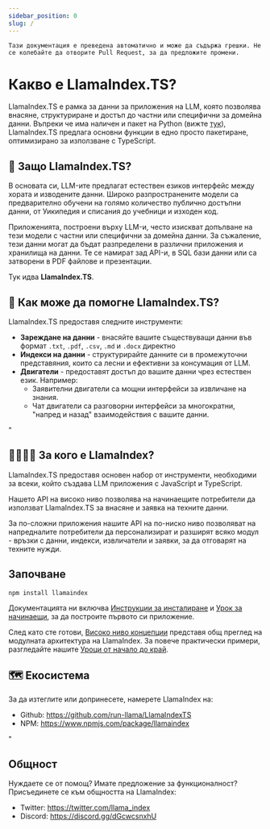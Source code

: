 ```yaml
---
sidebar_position: 0
slug: /
---
```


`Тази документация е преведена автоматично и може да съдържа грешки. Не се колебайте да отворите Pull Request, за да предложите промени.`

# Какво е LlamaIndex.TS?

LlamaIndex.TS е рамка за данни за приложения на LLM, която позволява внасяне, структуриране и достъп до частни или специфични за домейна данни. Въпреки че има наличен и пакет на Python (вижте [тук](https://docs.llamaindex.ai/en/stable/)), LlamaIndex.TS предлага основни функции в едно просто пакетиране, оптимизирано за използване с TypeScript.

## 🚀 Защо LlamaIndex.TS?

В основата си, LLM-ите предлагат естествен езиков интерфейс между хората и изводените данни. Широко разпространените модели са предварително обучени на голямо количество публично достъпни данни, от Уикипедия и списания до учебници и изходен код.

Приложенията, построени върху LLM-и, често изискват допълване на тези модели с частни или специфични за домейна данни. За съжаление, тези данни могат да бъдат разпределени в различни приложения и хранилища на данни. Те се намират зад API-и, в SQL бази данни или са затворени в PDF файлове и презентации.

Тук идва **LlamaIndex.TS**.

## 🦙 Как може да помогне LlamaIndex.TS?

LlamaIndex.TS предоставя следните инструменти:

- **Зареждане на данни** - внасяйте вашите съществуващи данни във формат `.txt`, `.pdf`, `.csv`, `.md` и `.docx` директно
- **Индекси на данни** - структурирайте данните си в промежуточни представяния, които са лесни и ефективни за консумация от LLM.
- **Двигатели** - предоставят достъп до вашите данни чрез естествен език. Например:
  - Заявителни двигатели са мощни интерфейси за извличане на знания.
  - Чат двигатели са разговорни интерфейси за многократни, "напред и назад" взаимодействия с вашите данни.

"

## 👨‍👩‍👧‍👦 За кого е LlamaIndex?

LlamaIndex.TS предоставя основен набор от инструменти, необходими за всеки, който създава LLM приложения с JavaScript и TypeScript.

Нашето API на високо ниво позволява на начинаещите потребители да използват LlamaIndex.TS за внасяне и заявка на техните данни.

За по-сложни приложения нашите API на по-ниско ниво позволяват на напредналите потребители да персонализират и разширят всяко модул - връзки с данни, индекси, извличатели и заявки, за да отговарят на техните нужди.

## Започване

`npm install llamaindex`

Документацията ни включва [Инструкции за инсталиране](./installation.md) и [Урок за начинаещи](./starter.md), за да построите първото си приложение.

След като сте готови, [Високо ниво концепции](./concepts.md) представя общ преглед на модулната архитектура на LlamaIndex. За повече практически примери, разгледайте нашите [Уроци от начало до край](./end_to_end.md).

## 🗺️ Екосистема

За да изтеглите или допринесете, намерете LlamaIndex на:

- Github: https://github.com/run-llama/LlamaIndexTS
- NPM: https://www.npmjs.com/package/llamaindex

"

## Общност

Нуждаете се от помощ? Имате предложение за функционалност? Присъединете се към общността на LlamaIndex:

- Twitter: https://twitter.com/llama_index
- Discord: https://discord.gg/dGcwcsnxhU
